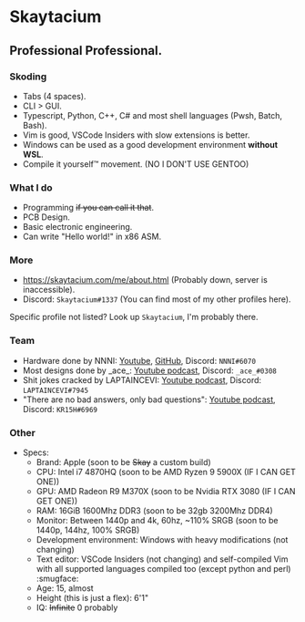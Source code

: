 # Skaytacium

## Professional Professional.

### Skoding

- Tabs (4 spaces).
- CLI > GUI.
- Typescript, Python, C++, C# and most shell languages (Pwsh, Batch, Bash).
- Vim is good, VSCode Insiders with slow extensions is better.
- Windows can be used as a good development environment **without WSL**.
- Compile it yourself™ movement. (NO I DON'T USE GENTOO)

### What I do

- Programming ~~if you can call it that~~.
- PCB Design.
- Basic electronic engineering.
- Can write "Hello world!" in x86 ASM.

### More

- https://skaytacium.com/me/about.html (Probably down, server is inaccessible).
- Discord: `Skaytacium#1337` (You can find most of my other profiles here).

Specific profile not listed? Look up `Skaytacium`, I'm probably there.

### Team

- Hardware done by NNNI: [Youtube](https://www.youtube.com/NNNILabs), [GitHub](https://github.com/NNNIIndia), Discord: `NNNI#6070`
- Most designs done by \_ace\_: [Youtube podcast](https://www.youtube.com/channel/UCzQfc40tFLIctUjtLr5wMFQ), Discord: `_ace_#0308`
- Shit jokes cracked by LAPTAINCEVI: [Youtube podcast](https://www.youtube.com/channel/UCzQfc40tFLIctUjtLr5wMFQ), Discord: `LAPTAINCEVI#7945`
- "There are no bad answers, only bad questions": [Youtube podcast](https://www.youtube.com/channel/UCzQfc40tFLIctUjtLr5wMFQ), Discord: `KR15H#6969`

### Other

- Specs:
  - Brand: Apple (soon to be ~~Skay~~ a custom build)
  - CPU: Intel i7 4870HQ (soon to be AMD Ryzen 9 5900X (IF I CAN GET ONE))
  - GPU: AMD Radeon R9 M370X (soon to be Nvidia RTX 3080 (IF I CAN GET ONE))
  - RAM: 16GiB 1600Mhz DDR3 (soon to be 32gb 3200Mhz DDR4)
  - Monitor: Between 1440p and 4k, 60hz, ~110% SRGB (soon to be 1440p, 144hz, 100% SRGB)
  - Development environment: Windows with heavy modifications (not changing)
  - Text editor: VSCode Insiders (not changing) and self-compiled Vim with all supported languages compiled too (except python and perl) :smugface:
  - Age: 15, almost
  - Height (this is just a flex): 6'1"
  - IQ: ~~Infinite~~ 0 probably
